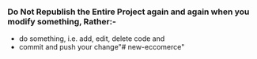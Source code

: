 ### Do Not Republish the Entire Project again and again when you modify something, Rather:- 
- do something, i.e. add, edit, delete code and
- commit and push your change"# new-eccomerce" 
